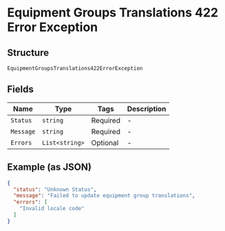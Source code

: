 
# Equipment Groups Translations 422 Error Exception

## Structure

`EquipmentGroupsTranslations422ErrorException`

## Fields

| Name | Type | Tags | Description |
|  --- | --- | --- | --- |
| `Status` | `string` | Required | - |
| `Message` | `string` | Required | - |
| `Errors` | `List<string>` | Optional | - |

## Example (as JSON)

```json
{
  "status": "Unknown Status",
  "message": "Failed to update equipment group translations",
  "errors": [
    "Invalid locale code"
  ]
}
```


